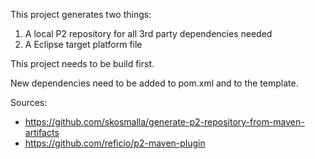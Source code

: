 
This project generates two things:

1. A local P2 repository for all 3rd party dependencies needed
2. A Eclipse target platform file

This project needs to be build first.

New dependencies need to be added to pom.xml and to the template.

Sources:

* <https://github.com/skosmalla/generate-p2-repository-from-maven-artifacts>
* <https://github.com/reficio/p2-maven-plugin>
